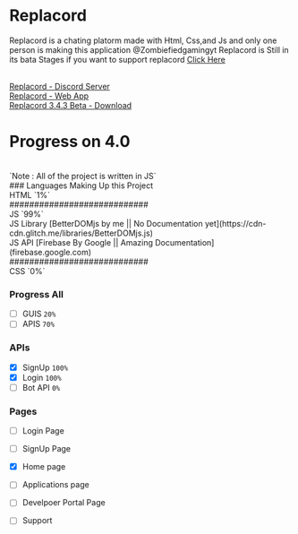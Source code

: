 # Replacord

Replacord is a chating platorm made with Html, Css,and Js and only one person is making this application @Zombiefiedgamingyt
Replacord is Still in its bata Stages if you want to support replacord <a href='https://www.patreon.com/ZGsoftware?fan_landing=true'>Click Here</a>


<br>
<a href='https://replacord.glitch.me'>Replacord - Discord Server</a>
<br>
<a href='https://replacord.glitch.me'>Replacord - Web App</a>
<br>
<a href='https://github.com/ZGsoftware/replacord/releases'>Replacord 3.4.3 Beta - Download</a>


# Progress on 4.0
<br>
`Note : All of the project is written in JS`
<br>
### Languages Making Up this Project
<br>
HTML `1%`
<br>
############################
<br>
JS `99%`
<br>
JS Library [BetterDOMjs by me || No Documentation yet](https://cdn-cdn.glitch.me/libraries/BetterDOMjs.js)
<br>
JS API [Firebase By Google || Amazing Documentation](firebase.google.com)
<br>
############################
<br>
CSS `0%`

### Progress All
- [ ] GUIS `20%`
- [ ] APIS `70%`

### APIs
- [x] SignUp `100%`
- [x] Login `100%`
- [ ] Bot API `0%`

### Pages
- [ ] Login Page
- [ ] SignUp Page

- [x] Home page
- [ ] Applications page
- [ ] Develpoer Portal Page
- [ ] Support
